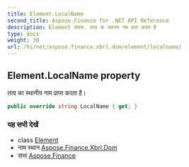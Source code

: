 ```yaml
---
title: Element.LocalName
second_title: Aspose.Finance for .NET API Reference
description: Element संपत्त. तत्व क स्थनय नम प्रप्त करत है
type: docs
weight: 30
url: /hi/net/aspose.finance.xbrl.dom/element/localname/
---
```

## Element.LocalName property

तत्व का स्थानीय नाम प्राप्त करता है।

```csharp
public override string LocalName { get; }
```

### यह सभी देखें

* class [Element](../)
* नाम स्थान [Aspose.Finance.Xbrl.Dom](../../element/)
* सभा [Aspose.Finance](../../../)


